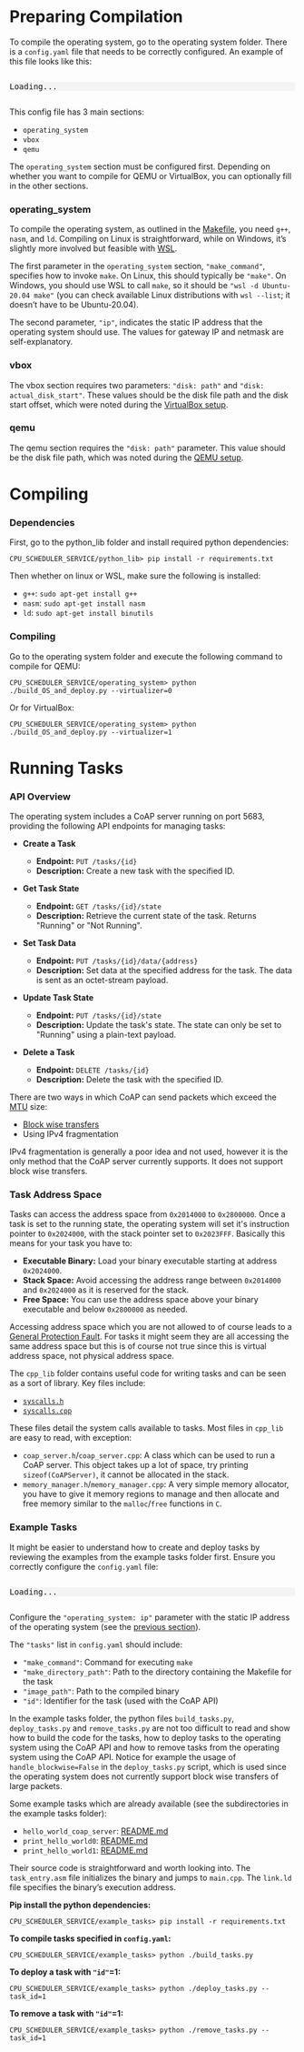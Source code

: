 # Preparing Compilation

To compile the operating system, go to the operating system folder. There is a `config.yaml` file that needs to be correctly configured. An example of this file looks like this:

<div style="font-family: Arial, sans-serif; max-width: 100%; overflow-x: auto;">
    <pre id="file-content" style="background: #f4f4f4; border-radius: 5px; white-space: pre; overflow-x: auto;">Loading...</pre>
    <script>
        fetch('/operating_system/config.yaml')
            .then(response => response.text())
            .then(text => {
                document.getElementById('file-content').textContent = text;
            })
            .catch(err => {
                document.getElementById('file-content').textContent = 'Error loading file.';
            });
    </script>
</div>

This config file has 3 main sections:

- `operating_system`
- `vbox`
- `qemu`

The `operating_system` section must be configured first. Depending on whether you want to compile for QEMU or VirtualBox, you can optionally fill in the other sections.

### operating_system

To compile the operating system, as outlined in the [Makefile](os-makefile.md), you need `g++`, `nasm`, and `ld`. Compiling on Linux is straightforward, while on Windows, it’s slightly more involved but feasible with [WSL](https://learn.microsoft.com/en-us/windows/wsl).

The first parameter in the `operating_system` section, `"make_command"`, specifies how to invoke `make`. On Linux, this should typically be `"make"`. On Windows, you should use WSL to call `make`, so it should be `"wsl -d Ubuntu-20.04 make"` (you can check available Linux distributions with `wsl --list`; it doesn’t have to be Ubuntu-20.04).

The second parameter, `"ip"`, indicates the static IP address that the operating system should use. The values for gateway IP and netmask are self-explanatory.

### vbox

The vbox section requires two parameters: `"disk: path"` and `"disk: actual_disk_start"`. These values should be the disk file path and the disk start offset, which were noted during the [VirtualBox setup](qemu-virtualbox-setup.md#virtualbox).

### qemu

The qemu section requires the `"disk: path"` parameter. This value should be the disk file path, which was noted during the [QEMU setup](qemu-virtualbox-setup.md#qemu).

# Compiling

### Dependencies

First, go to the python_lib folder and install required python dependencies:

```
CPU_SCHEDULER_SERVICE/python_lib> pip install -r requirements.txt
```

Then whether on linux or WSL, make sure the following is installed:

- `g++`: `sudo apt-get install g++`
- `nasm`: `sudo apt-get install nasm`
- `ld`: `sudo apt-get install binutils`

### Compiling

Go to the operating system folder and execute the following command to compile for QEMU:

```
CPU_SCHEDULER_SERVICE/operating_system> python ./build_OS_and_deploy.py --virtualizer=0
```

Or for VirtualBox:

```
CPU_SCHEDULER_SERVICE/operating_system> python ./build_OS_and_deploy.py --virtualizer=1
```

# Running Tasks

### API Overview

The operating system includes a CoAP server running on port 5683, providing the following API endpoints for managing tasks:

- **Create a Task**
    - **Endpoint:** `PUT /tasks/{id}`
    - **Description:** Create a new task with the specified ID.

- **Get Task State**
    - **Endpoint:** `GET /tasks/{id}/state`
    - **Description:** Retrieve the current state of the task. Returns "Running" or "Not Running".

- **Set Task Data**
    - **Endpoint:** `PUT /tasks/{id}/data/{address}`
    - **Description:** Set data at the specified address for the task. The data is sent as an octet-stream payload.

- **Update Task State**
    - **Endpoint:** `PUT /tasks/{id}/state`
    - **Description:** Update the task's state. The state can only be set to "Running" using a plain-text payload.

- **Delete a Task**
    - **Endpoint:** `DELETE /tasks/{id}`
    - **Description:** Delete the task with the specified ID.

There are two ways in which CoAP can send packets which exceed the [MTU](https://en.wikipedia.org/wiki/Maximum_transmission_unit) size:

- [Block wise transfers](https://www.rfc-editor.org/rfc/rfc7959)
- Using IPv4 fragmentation

IPv4 fragmentation is generally a poor idea and not used, however it is the only method that the CoAP server currently supports. It does not support block wise transfers.

### Task Address Space

Tasks can access the address space from `0x2014000` to `0x2800000`. Once a task is set to the running state, the operating system will set it's instruction pointer to `0x2024000`, with the stack pointer set to `0x2023FFF`. Basically this means for your task you have to:

- **Executable Binary:** Load your binary executable starting at address `0x2024000`.
- **Stack Space:** Avoid accessing the address range between `0x2014000` and `0x2024000` as it is reserved for the stack.
- **Free Space:** You can use the address space above your binary executable and below `0x2800000` as needed.

Accessing address space which you are not allowed to of course leads to a [General Protection Fault](https://en.wikipedia.org/wiki/General_protection_fault). For tasks it might seem they are all accessing the same address space but this is of course not true since this is virtual address space, not physical address space.

The `cpp_lib` folder contains useful code for writing tasks and can be seen as a sort of library. Key files include:

- [`syscalls.h`](syscalls-header.md)
- [`syscalls.cpp`](syscalls-cpp.md)

These files detail the system calls available to tasks. Most files in `cpp_lib` are easy to read, with exception:

- `coap_server.h`/`coap_server.cpp`: A class which can be used to run a CoAP server. This object takes up a lot of space, try printing `sizeof(CoAPServer)`, it cannot be allocated in the stack.
- `memory_manager.h`/`memory_manager.cpp`: A very simple memory allocator, you have to give it memory regions to manage and then allocate and free memory similar to the `malloc`/`free` functions in `C`.

### Example Tasks

It might be easier to understand how to create and deploy tasks by reviewing the examples from the example tasks folder first. Ensure you correctly configure the `config.yaml` file:

<div style="font-family: Arial, sans-serif; max-width: 100%; overflow-x: auto;">
    <pre id="file-content2" style="background: #f4f4f4; border-radius: 5px; white-space: pre; overflow-x: auto;">Loading...</pre>
    <script>
        fetch('/example_tasks/config.yaml')
            .then(response => response.text())
            .then(text => {
                document.getElementById('file-content2').textContent = text;
            })
            .catch(err => {
                document.getElementById('file-content2').textContent = 'Error loading file.';
            });
    </script>
</div>

Configure the `"operating_system: ip"` parameter with the static IP address of the operating system (see the [previous section](#operating_system)).

The `"tasks"` list in `config.yaml` should include:

- `"make_command"`: Command for executing `make`
- `"make_directory_path"`: Path to the directory containing the Makefile for the task
- `"image_path"`: Path to the compiled binary
- `"id"`: Identifier for the task (used with the CoAP API)

In the example tasks folder, the python files `build_tasks.py`, `deploy_tasks.py` and `remove_tasks.py` are not too difficult to read and show how to build the code for the tasks, how to deploy tasks to the operating system using the CoAP API and how to remove tasks from the operating system using the CoAP API. Notice for example the usage of `handle_blockwise=False` in the `deploy_tasks.py` script, which is used since the operating system does not currently support block wise transfers of large packets.

Some example tasks which are already available (see the subdirectories in the example tasks folder):

- `hello_world_coap_server`: [README.md](../example_tasks/hello_world_coap_server/README.md)
- `print_hello_world0`: [README.md](../example_tasks/print_hello_world0/README.md)
- `print_hello_world1`: [README.md](../example_tasks/print_hello_world1/README.md)

Their source code is straightforward and worth looking into. The `task_entry.asm` file initializes the binary and jumps to `main.cpp`. The `link.ld` file specifies the binary’s execution address.

**Pip install the python dependencies:**
```
CPU_SCHEDULER_SERVICE/example_tasks> pip install -r requirements.txt
```

**To compile tasks specified in `config.yaml`:**
```
CPU_SCHEDULER_SERVICE/example_tasks> python ./build_tasks.py
```

**To deploy a task with `"id"`=1:**
```
CPU_SCHEDULER_SERVICE/example_tasks> python ./deploy_tasks.py --task_id=1
```

**To remove a task with `"id"`=1:**
```
CPU_SCHEDULER_SERVICE/example_tasks> python ./remove_tasks.py --task_id=1
```